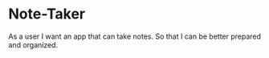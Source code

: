 # Note-Taker
As a user I want an app that can take notes.
So that I can be better prepared and organized.

